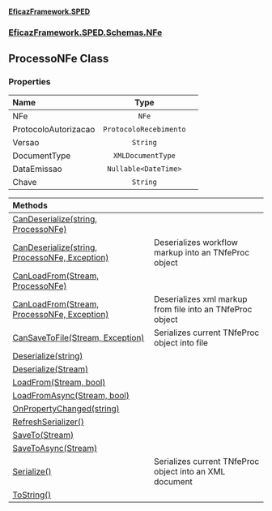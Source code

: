 #### [EficazFramework.SPED](EficazFrameworkSPED.md 'EficazFramework SPED')
### [EficazFramework.SPED.Schemas.NFe](EficazFramework.SPED.Schemas.NFe.md 'EficazFramework.SPED.Schemas.NFe')

## ProcessoNFe Class
### Properties

| Name | Type | |
| :--- | :---: | :--- |
| NFe | `NFe` |  |
| ProtocoloAutorizacao | `ProtocoloRecebimento` |  |
| Versao | `String` |  |
| DocumentType | `XMLDocumentType` |  |
| DataEmissao | `Nullable<DateTime>` |  |
| Chave | `String` |  |

| Methods | |
| :--- | :--- |
| [CanDeserialize(string, ProcessoNFe)](EficazFramework.SPED.Schemas.NFe/ProcessoNFe/CanDeserialize(string,ProcessoNFe).md 'EficazFramework.SPED.Schemas.NFe.ProcessoNFe.CanDeserialize(string, EficazFramework.SPED.Schemas.NFe.ProcessoNFe)') | |
| [CanDeserialize(string, ProcessoNFe, Exception)](EficazFramework.SPED.Schemas.NFe/ProcessoNFe/CanDeserialize(string,ProcessoNFe,Exception).md 'EficazFramework.SPED.Schemas.NFe.ProcessoNFe.CanDeserialize(string, EficazFramework.SPED.Schemas.NFe.ProcessoNFe, System.Exception)') | Deserializes workflow markup into an TNfeProc object |
| [CanLoadFrom(Stream, ProcessoNFe)](EficazFramework.SPED.Schemas.NFe/ProcessoNFe/CanLoadFrom(Stream,ProcessoNFe).md 'EficazFramework.SPED.Schemas.NFe.ProcessoNFe.CanLoadFrom(System.IO.Stream, EficazFramework.SPED.Schemas.NFe.ProcessoNFe)') | |
| [CanLoadFrom(Stream, ProcessoNFe, Exception)](EficazFramework.SPED.Schemas.NFe/ProcessoNFe/CanLoadFrom(Stream,ProcessoNFe,Exception).md 'EficazFramework.SPED.Schemas.NFe.ProcessoNFe.CanLoadFrom(System.IO.Stream, EficazFramework.SPED.Schemas.NFe.ProcessoNFe, System.Exception)') | Deserializes xml markup from file into an TNfeProc object |
| [CanSaveToFile(Stream, Exception)](EficazFramework.SPED.Schemas.NFe/ProcessoNFe/CanSaveToFile(Stream,Exception).md 'EficazFramework.SPED.Schemas.NFe.ProcessoNFe.CanSaveToFile(System.IO.Stream, System.Exception)') | Serializes current TNfeProc object into file |
| [Deserialize(string)](EficazFramework.SPED.Schemas.NFe/ProcessoNFe/Deserialize(string).md 'EficazFramework.SPED.Schemas.NFe.ProcessoNFe.Deserialize(string)') | |
| [Deserialize(Stream)](EficazFramework.SPED.Schemas.NFe/ProcessoNFe/Deserialize(Stream).md 'EficazFramework.SPED.Schemas.NFe.ProcessoNFe.Deserialize(System.IO.Stream)') | |
| [LoadFrom(Stream, bool)](EficazFramework.SPED.Schemas.NFe/ProcessoNFe/LoadFrom(Stream,bool).md 'EficazFramework.SPED.Schemas.NFe.ProcessoNFe.LoadFrom(System.IO.Stream, bool)') | |
| [LoadFromAsync(Stream, bool)](EficazFramework.SPED.Schemas.NFe/ProcessoNFe/LoadFromAsync(Stream,bool).md 'EficazFramework.SPED.Schemas.NFe.ProcessoNFe.LoadFromAsync(System.IO.Stream, bool)') | |
| [OnPropertyChanged(string)](EficazFramework.SPED.Schemas.NFe/ProcessoNFe/OnPropertyChanged(string).md 'EficazFramework.SPED.Schemas.NFe.ProcessoNFe.OnPropertyChanged(string)') | |
| [RefreshSerializer()](EficazFramework.SPED.Schemas.NFe/ProcessoNFe/RefreshSerializer().md 'EficazFramework.SPED.Schemas.NFe.ProcessoNFe.RefreshSerializer()') | |
| [SaveTo(Stream)](EficazFramework.SPED.Schemas.NFe/ProcessoNFe/SaveTo(Stream).md 'EficazFramework.SPED.Schemas.NFe.ProcessoNFe.SaveTo(System.IO.Stream)') | |
| [SaveToAsync(Stream)](EficazFramework.SPED.Schemas.NFe/ProcessoNFe/SaveToAsync(Stream).md 'EficazFramework.SPED.Schemas.NFe.ProcessoNFe.SaveToAsync(System.IO.Stream)') | |
| [Serialize()](EficazFramework.SPED.Schemas.NFe/ProcessoNFe/Serialize().md 'EficazFramework.SPED.Schemas.NFe.ProcessoNFe.Serialize()') | Serializes current TNfeProc object into an XML document |
| [ToString()](EficazFramework.SPED.Schemas.NFe/ProcessoNFe/ToString().md 'EficazFramework.SPED.Schemas.NFe.ProcessoNFe.ToString()') | |
